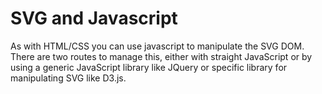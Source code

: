 # SVG and Javascript

As with HTML/CSS you can use javascript to manipulate the SVG DOM. There are two routes to manage this, either with straight JavaScript or by using a generic JavaScript library like JQuery or specific library for manipulating SVG like D3.js.
